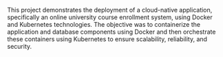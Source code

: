 This project demonstrates the deployment of a cloud-native application, specifically an online university course enrollment system, using Docker and Kubernetes technologies. The objective was to containerize the application and database components using Docker and then orchestrate these containers using Kubernetes to ensure scalability, reliability, and security.
